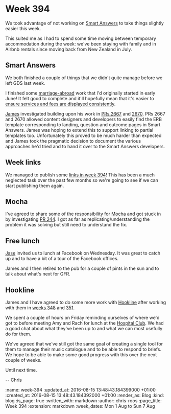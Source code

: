 Week 394
========

We took advantage of not working on [Smart Answers][smart-answers] to take things slightly easier this week.

This suited me as I had to spend some time moving between temporary accommodation during the week: we've been staying with family and in Airbnb rentals since moving back from New Zealand in July.

## Smart Answers

We both finished a couple of things that we didn't quite manage before we left GDS last week.

I finished some [marriage-abroad][marriage-abroad] work that I'd originally started in early June! It felt good to complete and it'll hopefully mean that it's easier to [ensure services and fees are displayed consistently][smart-answers-pr-2676].

[James][james-mead] investigated building upon his work in [PRs 2667][smart-answers-pr-2667] and [2670][smart-answers-pr-2670]. PRs 2667 and 2670 allowed content designers and developers to easily find the ERB template corresponding to landing, question and outcome pages in Smart Answers. James was hoping to extend this to support linking to partial templates too. Unfortunately this proved to be much harder than expected and James took the pragmatic decision to document the various approaches he'd tried and to hand it over to the Smart Answers developers.

## Week links

We managed to publish some [links in week 394][week-394-links]! This has been a much neglected task over the past few months so we're going to see if we can start publishing them again.

## Mocha

I've agreed to share some of the responsibility for [Mocha][mocha] and got stuck in by investigating [PR 244][mocha-pr-244]. I got as far as replicating/understanding the problem it was solving but still need to understand the fix.

## Free lunch

[Jase][jason-cale] invited us to lunch at Facebook on Wednesday. It was great to catch up and to have a bit of a tour of the Facebook offices.

James and I then retired to the pub for a couple of pints in the sun and to talk about what's next for GFR.

## Hookline

James and I have agreed to do some more work with [Hookline][hookline] after working with them in [weeks 348][week-348-hookline] and [351][week-351].

We spent a couple of hours on Friday reminding ourselves of where we'd got to before meeting Amy and Rach for lunch at the [Hospital Club][hospital-club]. We had a good chat about what they've been up to and what we can most usefully do for them.

We've agreed that we've still got the same goal of creating a single tool for them to manage their music catalogue and to be able to respond to briefs. We hope to be able to make some good progress with this over the next couple of weeks.

Until next time.

-- Chris

[hookline]: http://hookline.tv/
[hospital-club]: http://www.thehospitalclub.com/
[james-mead]: /james-mead
[jason-cale]: http://jasoncale.com/
[marriage-abroad]: https://www.gov.uk/marriage-abroad
[mocha]: https://github.com/freerange/mocha
[mocha-pr-244]: https://github.com/freerange/mocha/pull/244
[smart-answers]: https://github.com/alphagov/smart-answers
[smart-answers-pr-2667]: https://github.com/alphagov/smart-answers/pull/2667
[smart-answers-pr-2670]: https://github.com/alphagov/smart-answers/pull/2670
[smart-answers-pr-2676]: https://github.com/alphagov/smart-answers/pull/2676
[week-348-hookline]: http://gofreerange.com/week-348#hookline
[week-351]: http://gofreerange.com/week-351
[week-394-links]: /week-394-links

:name: week-394
:updated_at: 2016-08-15 13:48:43.184399000 +01:00
:created_at: 2016-08-15 13:48:43.184392000 +01:00
:render_as: Blog
:kind: blog
:is_page: true
:written_with: markdown
:author: chris-roos
:page_title: Week 394
:extension: markdown
:week_dates: Mon 1 Aug to Sun 7 Aug
